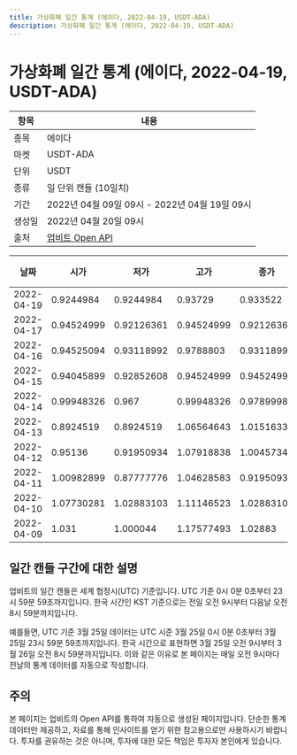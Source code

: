 ```yaml
---
title: 가상화폐 일간 통계 (에이다, 2022-04-19, USDT-ADA)
description: 가상화폐 일간 통계 (에이다, 2022-04-19, USDT-ADA)
---
```



가상화폐 일간 통계 (에이다, 2022-04-19, USDT-ADA)
===

|항목|내용|
|--|--|
|종목|에이다|
|마켓|USDT-ADA|
|단위|USDT|
|종류|일 단위 캔들 (10일치)|
|기간|2022년 04월 09일 09시 - 2022년 04월 19일 09시|
|생성일|2022년 04월 20일 09시|
|출처|[업비트 Open API](https://docs.upbit.com)|


|날짜|시가|저가|고가|종가|비고|
|--|--|--|--|--|--|
|2022-04-19|0.9244984|0.9244984|0.93729|0.933522|    |
|2022-04-17|0.94524999|0.92126361|0.94524999|0.92126361|    |
|2022-04-16|0.94525094|0.93118992|0.9788803|0.93118994|    |
|2022-04-15|0.94045899|0.92852608|0.94524999|0.94524999|    |
|2022-04-14|0.99948326|0.967|0.99948326|0.97899989|    |
|2022-04-13|0.8924519|0.8924519|1.06564643|1.01516333|    |
|2022-04-12|0.95136|0.91950934|1.07918838|1.0045734|    |
|2022-04-11|1.00982899|0.87777776|1.04628583|0.91950934|    |
|2022-04-10|1.07730281|1.02883103|1.11146523|1.02883103|    |
|2022-04-09|1.031|1.000044|1.17577493|1.02883|    |


일간 캔들 구간에 대한 설명
---


업비트의 일간 캔들은 세계 협정시(UTC) 기준입니다. 
UTC 기준 0시 0분 0초부터 23시 59분 59초까지입니다. 
한국 시간인 KST 기준으로는 전일 오전 9시부터 다음날 오전 8시 59분까지입니다. 


예를들면, UTC 기준 3월 25일 데이터는 UTC 시준 3월 25일 0시 0분 0초부터 3월 25일 23시 59분 59초까지입니다. 
한국 시간으로 표현하면 3월 25일 오전 9시부터 3월 26일 오전 8시 59분까지입니다. 
이와 같은 이유로 본 페이지는 매일 오전 9시마다 전날의 통계 데이터를 자동으로 작성합니다. 


주의
---


본 페이지는 업비트의 Open API를 통하여 자동으로 생성된 페이지입니다. 
단순한 통계 데이터만 제공하고, 자료를 통해 인사이트를 얻기 위한 참고용으로만 사용하시기 바랍니다. 
투자를 권유하는 것은 아니며, 투자에 대한 모든 책임은 투자자 본인에게 있습니다. 
